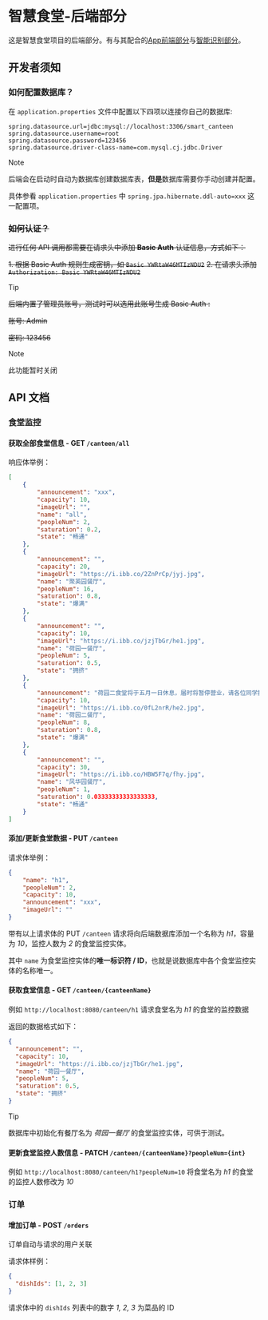 # 智慧食堂-后端部分

这是智慧食堂项目的后端部分。有与其配合的[App前端部分](https://github.com/AlearXS/SmartCanteenApp)与[智能识别部分](https://github.com/AlearXS/SmartCanteenDetection)。

## 开发者须知

### 如何配置数据库？

在 `application.properties` 文件中配置以下四项以连接你自己的数据库:

```properties
spring.datasource.url=jdbc:mysql://localhost:3306/smart_canteen
spring.datasource.username=root
spring.datasource.password=123456
spring.datasource.driver-class-name=com.mysql.cj.jdbc.Driver
```

> [!NOTE]
> 后端会在启动时自动为数据库创建数据库表，**但是**数据库需要你手动创建并配置。
> 
> 具体参看 `application.properties` 中 `spring.jpa.hibernate.ddl-auto=xxx` 这一配置项。

### ~~如何认证？~~

~~进行任何 API 调用都需要在请求头中添加 **Basic Auth** 认证信息，方式如下：~~

~~1. 根据 Basic Auth 规则生成密钥，如 `Basic YWRtaW46MTIzNDU2`~~
~~2. 在请求头添加 `Authorization: Basic YWRtaW46MTIzNDU2`~~

> [!TIP]
> ~~后端内置了管理员账号，测试时可以选用此账号生成 Basic Auth :~~
> 
> ~~账号: Admin~~
> 
> ~~密码: 123456~~

> [!NOTE]
> 此功能暂时关闭

## API 文档

### 食堂监控

#### 获取全部食堂信息 - GET `/canteen/all`

响应体举例：

```json
[
    {
        "announcement": "xxx",
        "capacity": 10,
        "imageUrl": "",
        "name": "all",
        "peopleNum": 2,
        "saturation": 0.2,
        "state": "畅通"
    },
    {
        "announcement": "",
        "capacity": 20,
        "imageUrl": "https://i.ibb.co/2ZnPrCp/jyj.jpg",
        "name": "聚英园餐厅",
        "peopleNum": 16,
        "saturation": 0.8,
        "state": "爆满"
    },
    {
        "announcement": "",
        "capacity": 10,
        "imageUrl": "https://i.ibb.co/jzjTbGr/he1.jpg",
        "name": "荷园一餐厅",
        "peopleNum": 5,
        "saturation": 0.5,
        "state": "拥挤"
    },
    {
        "announcement": "荷园二食堂将于五月一日休息，届时将暂停营业，请各位同学提前安排好就餐时间。",
        "capacity": 10,
        "imageUrl": "https://i.ibb.co/0fL2nrR/he2.jpg",
        "name": "荷园二餐厅",
        "peopleNum": 8,
        "saturation": 0.8,
        "state": "爆满"
    },
    {
        "announcement": "",
        "capacity": 30,
        "imageUrl": "https://i.ibb.co/HBW5F7q/fhy.jpg",
        "name": "风华园餐厅",
        "peopleNum": 1,
        "saturation": 0.03333333333333333,
        "state": "畅通"
    }
]
```

#### 添加/更新食堂数据 - PUT `/canteen` 

请求体举例：

```json
{
    "name": "h1",
    "peopleNum": 2,
    "capacity": 10,
    "announcement": "xxx",
    "imageUrl": ""
}
```

带有以上请求体的 PUT `/canteen` 请求将向后端数据库添加一个名称为 *h1*，容量为 *10*，监控人数为 *2* 的食堂监控实体。

其中 `name` 为食堂监控实体的**唯一标识符 / ID**，也就是说数据库中各个食堂监控实体的名称唯一。

#### 获取食堂信息 - GET `/canteen/{canteenName}` 

例如 `http://localhost:8080/canteen/h1` 请求食堂名为 *h1* 的食堂的监控数据

返回的数据格式如下：

```json
{
  "announcement": "",
  "capacity": 10,
  "imageUrl": "https://i.ibb.co/jzjTbGr/he1.jpg",
  "name": "荷园一餐厅",
  "peopleNum": 5,
  "saturation": 0.5,
  "state": "拥挤"
}
```

> [!TIP]
> 数据库中初始化有餐厅名为 *荷园一餐厅* 的食堂监控实体，可供于测试。

#### 更新食堂监控人数信息 - PATCH `/canteen/{canteenName}?peopleNum={int}`

例如 `http://localhost:8080/canteen/h1?peopleNum=10` 将食堂名为 *h1* 的食堂的监控人数修改为 *10*

### 订单

#### 增加订单 - POST `/orders`

订单自动与请求的用户关联

请求体样例：

```json
{
  "dishIds": [1, 2, 3]
}
```

请求体中的 `dishIds` 列表中的数字 *1, 2, 3* 为菜品的 ID




